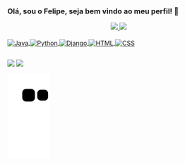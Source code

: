 ### Olá, sou o Felipe, seja bem vindo ao meu perfil! 👋

<div align="center">
  <a href="https://github.com/FPNBR">
  <img height="180em" src="https://github-readme-stats.vercel.app/api?username=FPNBR&show_icons=true&theme=midnight-purple&include_all_commits=true&count_private=true"/>
  <img height="180em" src="https://github-readme-stats.vercel.app/api/top-langs/?username=fpnbr&layout=compact&langs_count=7&theme=midnight-purple"/>
</div>
<div style="display: inline_block"><br>
  <img align="center" alt="Java" height="50" width="50" src="https://cdn.jsdelivr.net/gh/devicons/devicon/icons/java/java-original-wordmark.svg"/>
  <img align="center" alt="Python" height="50" width="50" src="https://cdn.jsdelivr.net/gh/devicons/devicon/icons/python/python-original-wordmark.svg"/>
  <img align="center" alt="Django" height="45" width="50" src="https://cdn.jsdelivr.net/gh/devicons/devicon/icons/django/django-plain.svg"/>
  <img align="center" alt="HTML" height="35" width="40" src="https://cdn.jsdelivr.net/gh/devicons/devicon/icons/html5/html5-original.svg">
  <img align="center" alt="CSS" height="35" width="40" src="https://cdn.jsdelivr.net/gh/devicons/devicon/icons/css3/css3-original.svg">
</div>
  
##
  
<div> 
  <a href = "mailto:felipepny@gmail.com"><img src="https://img.shields.io/badge/-Gmail-%23333?style=for-the-badge&logo=gmail&logoColor=white" target="_blank"></a>
  <a href="https://www.linkedin.com/in/fpnbr/" target="_blank"><img src="https://img.shields.io/badge/-LinkedIn-%230077B5?style=for-the-badge&logo=linkedin&logoColor=white" target="_blank"></a> 
 
![Snake animation](https://github.com/FPNBR/FPNBR/blob/output/github-contribution-grid-snake.svg)
 
</div>
